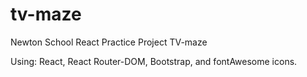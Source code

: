 # tv-maze
Newton School React Practice Project TV-maze

Using: React, React Router-DOM, Bootstrap, and fontAwesome icons.


